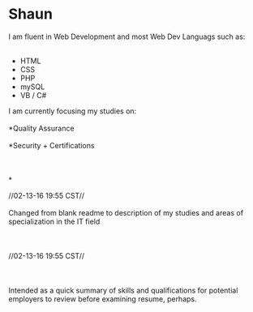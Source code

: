 # Shaun
I am fluent in Web Development and most Web Dev Languags such as:<br></br>
* HTML
* CSS
* PHP
* mySQL
* VB / C#

I am currently focusing my studies on:<br></br>
*Quality Assurance<br></br>
*Security + Certifications<br><br></br></br>
*





//02-13-16 19:55 CST//<br><br>
Changed from blank readme to description of my studies and areas of specialization in the IT field <br><br></br></br>
//02-13-16 19:55 CST//<br><br></br></br>
Intended as a quick summary of skills and qualifications for potential employers to review before examining resume, perhaps.<br><br></br></br>
